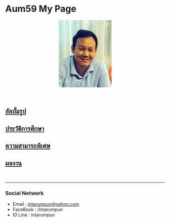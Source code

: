 <p align="center">
  <H1>Aum59 My Page</H1>
</p>
<p align="center"> 
  <img src="pictures/aumpic.jpg"/>
</p>

<br>

## [**อัลบั้มรูป**](myalbum.md)
## [**ประวัติการศึกษา**](education.md)
## [**ความสามารถพิเศษ**](ability.md)
## [**ผลงาน**](project.md)

<br>

* * *

### Social Network

*  Email : intarumpun@yahoo.com
*  FaceBook : /intarumpun
*  ID Line : intarumpun
<br>
<p align="center">
<div id="map" style="width:200px;height:200px"></div>
</p>

<script>
function myMap() {
  var myCenter = new google.maps.LatLng(14.599698,100.362549);
  var mapCanvas = document.getElementById("map");
  var mapOptions = {center: myCenter, zoom: 5};
  var map = new google.maps.Map(mapCanvas, mapOptions);
  var marker = new google.maps.Marker({position:myCenter});
  marker.setMap(map);
}
</script>

<script src="https://maps.googleapis.com/maps/api/js?key=AIzaSyDLf0XzSJrXThU16kCeFKJCZfeCntvFUvI&callback=myMap"></script>
<!--https://www.googleapis.com/geolocation/v1/geolocate?key=AIzaSyChREV9xDG_SNSr8ga0j-D7piGyQe5YIj0
